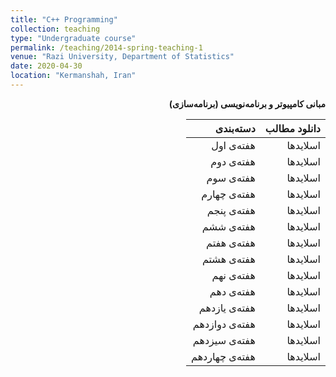```yaml
---
title: "C++ Programming"
collection: teaching
type: "Undergraduate course"
permalink: /teaching/2014-spring-teaching-1
venue: "Razi University, Department of Statistics"
date: 2020-04-30
location: "Kermanshah, Iran"
---
```


<p dir='rtl' align='right'><b>
  مبانی کامپیوتر و برنامه‌نویسی (برنامه‌سازی)
</b></p>


<p dir='rtl' align='right'>

| دانلود مطالب | دسته‌بندی |
|---:|---:|
| اسلایدها | هفته‌ی اول |
| اسلایدها | هفته‌ی دوم |
| اسلایدها | هفته‌ی سوم |
| اسلایدها | هفته‌ی چهارم |
| اسلایدها | هفته‌ی پنجم |
| اسلایدها | هفته‌ی ششم |
| اسلایدها | هفته‌ی هفتم |
| اسلایدها | هفته‌ی هشتم |
| اسلایدها | هفته‌ی نهم |
| اسلایدها | هفته‌ی دهم |
| اسلایدها | هفته‌ی یازدهم |
| اسلایدها | هفته‌ی دوازدهم |
| اسلایدها | هفته‌ی سیزدهم |
| اسلایدها | هفته‌ی چهاردهم |

</p>
